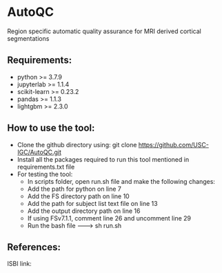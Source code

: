 # AutoQC
Region specific automatic quality assurance for MRI derived cortical segmentations



## Requirements:
* python >= 3.7.9
* jupyterlab >= 1.1.4
* scikit-learn >= 0.23.2
* pandas >= 1.1.3
* lightgbm >= 2.3.0

## How to use the tool:
* Clone the github directory using: git clone https://github.com/USC-IGC/AutoQC.git
* Install all the packages required to run this tool mentioned in requirements.txt file
* For testing the tool:
  * In scripts folder, open run.sh file and make the following changes:
   * Add the path for python on line 7
   * Add the FS directory path on line 10
   * Add the path for subject list text file on line 13
   * Add the output directory path on line 16
   * If using FSv7.1.1, comment line 26 and uncomment line 29 
  * Run the bash file ---> sh run.sh

## References:
ISBI link:
